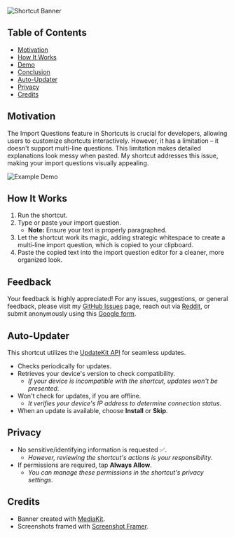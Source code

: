![Shortcut Banner](https://i.imgur.com/hZW1piF.png)

## Table of Contents

-   [Motivation](#motivation)
-   [How It Works](#how-it-works)
-   [Demo](#demo)
-   [Conclusion](#conclusion)
-   [Auto-Updater](#auto-updater)
-   [Privacy](#privacy)
-   [Credits](#credits)

## Motivation

The Import Questions feature in Shortcuts is crucial for developers, allowing users to customize shortcuts interactively. However, it has a limitation – it doesn't support multi-line questions. This limitation makes detailed explanations look messy when pasted. My shortcut addresses this issue, making your import questions visually appealing.

![Example Demo](https://i.imgur.com/El2TFnh.jpg)

## How It Works

1.  Run the shortcut.
2.  Type or paste your import question.
    -   **Note:** Ensure your text is properly paragraphed.
3.  Let the shortcut work its magic, adding strategic whitespace to create a multi-line import question, which is copied to your clipboard.
4.  Paste the copied text into the import question editor for a cleaner, more organized look.

## Feedback

Your feedback is highly appreciated! For any issues, suggestions, or general feedback, please visit my [GitHub Issues](https://github.com/spenpal/AppleShortcuts/issues/new/choose) page, reach out via [Reddit](https://www.reddit.com/user/spenpal_dev), or submit anonymously using this [Google form](https://forms.gle/KdJXQhysQQj4yBtS7).

## Auto-Updater

This shortcut utilizes the [UpdateKit API](https://www.mikebeas.com/updatekit-api/v1) for seamless updates.

-   Checks periodically for updates.
-   Retrieves your device's version to check compatibility.
    -   _If your device is incompatible with the shortcut, updates won't be presented_.
-   Won't check for updates, if you are offline.
    -   _It verifies your device's IP address to determine connection status_.
-   When an update is available, choose **Install** or **Skip**.

## Privacy

-   No sensitive/identifying information is requested ✅.
    -   _However, reviewing the shortcut's actions is your responsibility_.
-   If permissions are required, tap **Always Allow**.
    -   _You can manage these permissions in the shortcut's privacy settings_.

## Credits

-   Banner created with [MediaKit](https://routinehub.co/shortcut/1911).
-   Screenshots framed with [Screenshot Framer](https://routinehub.co/shortcut/8067/).
